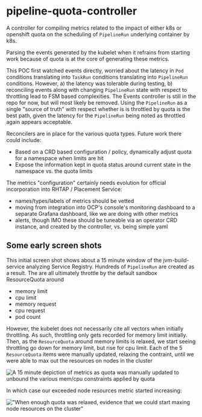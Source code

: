 # pipeline-quota-controller

A controller for compiling metrics related to the impact of either k8s or openshift quota on the scheduling 
of `PipelineRun` underlying container by k8s.

Parsing the events generated by the kubelet when it refrains from starting work because of quota is at the core
of generating these metrics.

This POC first watched events directly, worried about the latency in `Pod` conditions translating into `TaskRun`
conditions translating into `PipelineRun` conditions.  However, a) the latency was tolerable during testing, b) reconciling events
along with changing `PipelineRun` state with respect to throttling lead to FSM based complexities.  The Events controller is still in the repo
for now, but will most likely be removed.  Using the `PipelineRun` as a single "source of truth" with respect whether 
is is throttled by quota is the best path, given the latency for the `PipelineRun` being noted as throttled again appears 
acceptable.

Reconcilers are in place for the various quota types.  Future work there could include:

- Based on a CRD based configuration / policy, dynamically adjust quota for a namespace when limits are hit
- Expose the information kept in quota status around current state in the namespace vs. the quota limits

The metrics "configuration" certainly needs evolution for official incorporation into RHTAP / Placement Service:

- names/types/labels of metrics should be vetted
- moving from integration into OCP's console's monitoring dashboard to a separate Grafana dashboard, like we are doing with other metrics
- alerts, though IMO these should be tuneable via an operator CRD instance, and created by the controller, vs. being simple yaml

## Some early screen shots

This initial screen shot shows about a 15 minute window of the jvm-build-service analyzing Service Registry.  Hundreds of
`PipelineRun` are created as a result.  The are all ultimately throttle by the default sandbox ResourceQuota around
- memory limit
- cpu limit
- memory request
- cpu request
- pod count

However, the kubelet does not necessarily cite all vectors when initially throttling.  As such, throttling only gets recorded 
for memory limit initially.  Then, as the `ResourceQuota` around memory limits is relaxed, we start seeing throttling go down 
for memory limit, but rise for cpu limit.  Each of the 5 `ResourceQuota` items were manually updated, relaxing the contraint,
until we were able to max out the resources on nodes in the cluster

![A 15 minute depiction of metrics as quota was manually updated to unbound the various mem/cpu constraints applied by quota](/home/gmontero/go/src/github.com/gabemontero/pipeline-quota-controller/ThrottleMetrics6metrics.png)

In which case our exceeded node resources metric started increasing:

!["When enough quota was relaxed, evidence that we could start maxing node resources on the cluster"](/home/gmontero/go/src/github.com/gabemontero/pipeline-quota-controller/ExceededNodeResourcesMetric.png )